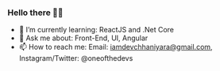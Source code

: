 ### Hello there 🐱‍💻 
<!--
**oneofthedevs/oneofthedevs** is a ✨ _special_ ✨ repository because its `README.md` (this file) appears on your GitHub profile.
Here are some ideas to get you started:
-->
<!--
- 🔭 I’m currently working on ... 
- 👯 I’m looking to collaborate on ...
- 🤔 I’m looking for help with ...  
- 😄 Pronouns: ... 
- ⚡ Fun fact: -->

- 🌱 I’m currently learning: ReactJS and .Net Core
- 💬 Ask me about: Front-End, UI, Angular
- 📫 How to reach me: Email: iamdevchhaniyara@gmail.com, Instagram/Twitter: @oneofthedevs
